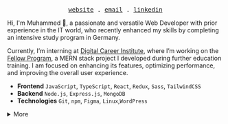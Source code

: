 <p align="center">
  <samp>
    <a href="https://mkambur.com" targer="blank">website</a> .
    <a href="mailto:info@mkambur.com" targer="blank">email</a> .
    <a href="https://www.linkedin.com/in/mkambur" targer="blank">linkedin</a>
  </samp>
</p>

Hi, I'm Muhammed 👋, a passionate and versatile Web Developer with prior experience in the IT world, who recently enhanced my skills by completing an intensive study program in Germany.

Currently, I’m interning at [Digital Career Institute](https://digitalcareerinstitute.org/), where I’m working on the [Fellow Program](https://github.com/DCI-Fellow-Program), a MERN stack project I developed during further education training. I am focused on enhancing its features, optimizing performance, and improving the overall user experience.

- **Frontend** `JavaScript`, `TypeScript`, `React`, `Redux`, `Sass`, `TailwindCSS` <br>
- **Backend** `Node.js`, `Express.js`, `MongoDB`<br>
- **Technologies** `Git`, `npm`, `Figma`, `Linux`,`WordPress`

<details>
    <summary>More</summary>
<img src="https://github-readme-stats.vercel.app/api?username=mkamburdev&show=prs_merged,prs_merged_percentage&show_icons=true&theme=dark&locale=en&hide_border=true&hide_title=true&bg_color=00000000&" alt="Muhammed's Github activity" />
</details>
